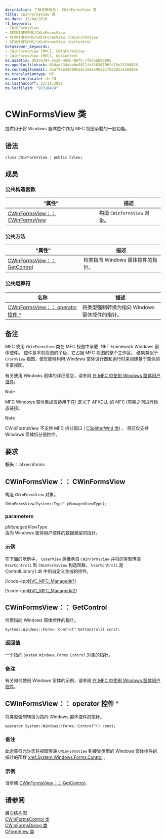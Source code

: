 ```yaml
---
description: 了解详细信息： CWinFormsView 类
title: CWinFormsView 类
ms.date: 11/04/2016
f1_keywords:
- CWinFormsView
- AFXWINFORMS/CWinFormsView
- AFXWINFORMS/CWinFormsView::CWinFormsView
- AFXWINFORMS/CWinFormsView::GetControl
helpviewer_keywords:
- CWinFormsView [MFC], CWinFormsView
- CWinFormsView [MFC], GetControl
ms.assetid: d597e397-6529-469b-88f5-7f65a6b9e895
ms.openlocfilehash: 09dad434ebe0e0011fef5836196fd15e25390536
ms.sourcegitcommit: d6af41e42699628c3e2e6063ec7b03931a49a098
ms.translationtype: MT
ms.contentlocale: zh-CN
ms.lasthandoff: 12/11/2020
ms.locfileid: "97318424"
---
```

# <a name="cwinformsview-class"></a>CWinFormsView 类

提供用于将 Windows 窗体控件作为 MFC 视图承载的一般功能。

## <a name="syntax"></a>语法

```
class CWinFormsView : public CView;
```

## <a name="members"></a>成员

### <a name="public-constructors"></a>公共构造函数

|“属性”|描述|
|----------|-----------------|
|[CWinFormsView：： CWinFormsView](#cwinformsview)|构造 `CWinFormsView` 对象。|

### <a name="public-methods"></a>公共方法

|“属性”|描述|
|----------|-----------------|
|[CWinFormsView：： GetControl](#getcontrol)|检索指向 Windows 窗体控件的指针。|

### <a name="public-operators"></a>公共运算符

|名称|描述|
|----------|-|
|[CWinFormsView：： operator 控件 ^](#operator_control)|将类型强制转换为指向 Windows 窗体控件的指针。|

## <a name="remarks"></a>备注

MFC 使用 `CWinFormsView` 类在 MFC 视图中承载 .NET Framework Windows 窗体控件。 控件是本机视图的子级，它占据 MFC 视图的整个工作区。 结果类似于 `CFormView` 视图，使您能够利用 Windows 窗体设计器和运行时来创建基于窗体的丰富视图。

有关使用 Windows 窗体的详细信息，请参阅 [在 MFC 中使用 Windows 窗体用户控件](../../dotnet/using-a-windows-form-user-control-in-mfc.md)。

> [!NOTE]
> MFC Windows 窗体集成仅适用于在) 定义了 AFXDLL 的 MFC (项目之间进行动态链接。

> [!NOTE]
> CWinFormsView 不支持 MFC 拆分窗口 ( [CSplitterWnd 类](../../mfc/reference/csplitterwnd-class.md)) 。 目前仅支持 Windows 窗体拆分器控件。

## <a name="requirements"></a>要求

**标头：** afxwinforms

## <a name="cwinformsviewcwinformsview"></a><a name="cwinformsview"></a> CWinFormsView：： CWinFormsView

构造 `CWinFormsView` 对象。

```
CWinFormsView(System::Type^ pManagedViewType);
```

### <a name="parameters"></a>parameters

*pManagedViewType*<br/>
指向 Windows 窗体用户控件的数据类型的指针。

### <a name="example"></a>示例

在下面的示例中， `CUserView` 类继承自 `CWinFormsView` 并将的类型传递 `UserControl1` 到 `CWinFormsView` 构造函数。 `UserControl1` 是 ControlLibrary1.dll 中的自定义生成的控件。

[!code-cpp[NVC_MFC_Managed#1](../../mfc/reference/codesnippet/cpp/cwinformsview-class_1.h)]

[!code-cpp[NVC_MFC_Managed#2](../../mfc/reference/codesnippet/cpp/cwinformsview-class_2.cpp)]

## <a name="cwinformsviewgetcontrol"></a><a name="getcontrol"></a> CWinFormsView：： GetControl

检索指向 Windows 窗体控件的指针。

```
System::Windows::Forms::Control^ GetControl() const;
```

### <a name="return-value"></a>返回值

一个指向 `System.Windows.Forms.Control` 对象的指针。

### <a name="remarks"></a>备注

有关如何使用 Windows 窗体的示例，请参阅 [在 MFC 中使用 Windows 窗体用户控件](../../dotnet/using-a-windows-form-user-control-in-mfc.md)。

## <a name="cwinformsviewoperator-control"></a><a name="operator_control"></a> CWinFormsView：： operator 控件 ^

将类型强制转换为指向 Windows 窗体控件的指针。

```
operator System::Windows::Forms::Control^() const;
```

### <a name="remarks"></a>备注

此运算符允许您将视图传递 `CWinFormsView` 到接受类型的 Windows 窗体控件的指针的函数 <xref:System.Windows.Forms.Control> 。

### <a name="example"></a>示例

  请参阅 [CWinFormsView：： GetControl](#getcontrol)。

## <a name="see-also"></a>请参阅

[层次结构图](../../mfc/hierarchy-chart.md)<br/>
[CWinFormsControl 类](../../mfc/reference/cwinformscontrol-class.md)<br/>
[CWinFormsDialog 类](../../mfc/reference/cwinformsdialog-class.md)<br/>
[CFormView 类](../../mfc/reference/cformview-class.md)
